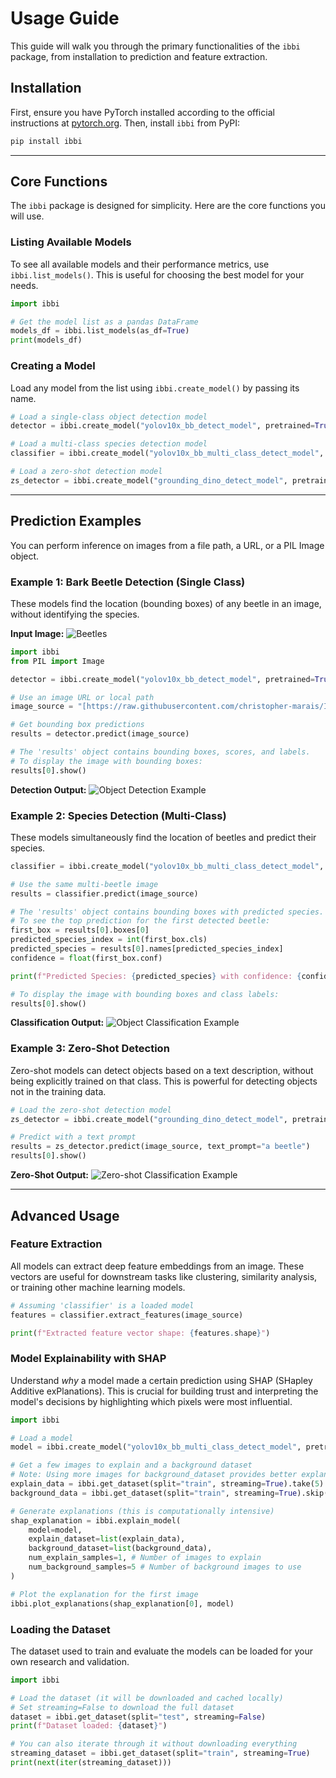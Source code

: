 # Usage Guide

This guide will walk you through the primary functionalities of the `ibbi` package, from installation to prediction and feature extraction.

## Installation

First, ensure you have PyTorch installed according to the official instructions at [pytorch.org](https://pytorch.org/get-started/locally/). Then, install `ibbi` from PyPI:

```bash
pip install ibbi
```

---

## Core Functions

The `ibbi` package is designed for simplicity. Here are the core functions you will use.

### Listing Available Models

To see all available models and their performance metrics, use `ibbi.list_models()`. This is useful for choosing the best model for your needs.

```python
import ibbi

# Get the model list as a pandas DataFrame
models_df = ibbi.list_models(as_df=True)
print(models_df)
```

### Creating a Model

Load any model from the list using `ibbi.create_model()` by passing its name.

```python
# Load a single-class object detection model
detector = ibbi.create_model("yolov10x_bb_detect_model", pretrained=True)

# Load a multi-class species detection model
classifier = ibbi.create_model("yolov10x_bb_multi_class_detect_model", pretrained=True)

# Load a zero-shot detection model
zs_detector = ibbi.create_model("grounding_dino_detect_model", pretrained=True)
```

---

## Prediction Examples

You can perform inference on images from a file path, a URL, or a PIL Image object.

### Example 1: Bark Beetle Detection (Single Class)

These models find the location (bounding boxes) of any beetle in an image, without identifying the species.

**Input Image:**
![Beetles](assets/images/beetles.png)

```python
import ibbi
from PIL import Image

detector = ibbi.create_model("yolov10x_bb_detect_model", pretrained=True)

# Use an image URL or local path
image_source = "[https://raw.githubusercontent.com/christopher-marais/IBBI/main/docs/assets/images/beetles.png](https://raw.githubusercontent.com/christopher-marais/IBBI/main/docs/assets/images/beetles.png)"

# Get bounding box predictions
results = detector.predict(image_source)

# The 'results' object contains bounding boxes, scores, and labels.
# To display the image with bounding boxes:
results[0].show()
```

**Detection Output:**
![Object Detection Example](assets/images/beetles_od.png)

### Example 2: Species Detection (Multi-Class)

These models simultaneously find the location of beetles and predict their species.

```python
classifier = ibbi.create_model("yolov10x_bb_multi_class_detect_model", pretrained=True)

# Use the same multi-beetle image
results = classifier.predict(image_source)

# The 'results' object contains bounding boxes with predicted species.
# To see the top prediction for the first detected beetle:
first_box = results[0].boxes[0]
predicted_species_index = int(first_box.cls)
predicted_species = results[0].names[predicted_species_index]
confidence = float(first_box.conf)

print(f"Predicted Species: {predicted_species} with confidence: {confidence:.2f}")

# To display the image with bounding boxes and class labels:
results[0].show()
```

**Classification Output:**
![Object Classification Example](assets/images/beetles_oc.png)

### Example 3: Zero-Shot Detection

Zero-shot models can detect objects based on a text description, without being explicitly trained on that class. This is powerful for detecting objects not in the training data.

```python
# Load the zero-shot detection model
zs_detector = ibbi.create_model("grounding_dino_detect_model", pretrained=True)

# Predict with a text prompt
results = zs_detector.predict(image_source, text_prompt="a beetle")
results[0].show()
```

**Zero-Shot Output:**
![Zero-shot Classification Example](assets/images/beetles_zs_oc.png)

---

## Advanced Usage

### Feature Extraction

All models can extract deep feature embeddings from an image. These vectors are useful for downstream tasks like clustering, similarity analysis, or training other machine learning models.

```python
# Assuming 'classifier' is a loaded model
features = classifier.extract_features(image_source)

print(f"Extracted feature vector shape: {features.shape}")
```

### Model Explainability with SHAP

Understand *why* a model made a certain prediction using SHAP (SHapley Additive exPlanations). This is crucial for building trust and interpreting the model's decisions by highlighting which pixels were most influential.

```python
import ibbi

# Load a model
model = ibbi.create_model("yolov10x_bb_multi_class_detect_model", pretrained=True)

# Get a few images to explain and a background dataset
# Note: Using more images for background_dataset provides better explanations
explain_data = ibbi.get_dataset(split="train", streaming=True).take(5)
background_data = ibbi.get_dataset(split="train", streaming=True).skip(5).take(10)

# Generate explanations (this is computationally intensive)
shap_explanation = ibbi.explain_model(
    model=model,
    explain_dataset=list(explain_data),
    background_dataset=list(background_data),
    num_explain_samples=1, # Number of images to explain
    num_background_samples=5 # Number of background images to use
)

# Plot the explanation for the first image
ibbi.plot_explanations(shap_explanation[0], model)
```

### Loading the Dataset

The dataset used to train and evaluate the models can be loaded for your own research and validation.

```python
import ibbi

# Load the dataset (it will be downloaded and cached locally)
# Set streaming=False to download the full dataset
dataset = ibbi.get_dataset(split="test", streaming=False)
print(f"Dataset loaded: {dataset}")

# You can also iterate through it without downloading everything
streaming_dataset = ibbi.get_dataset(split="train", streaming=True)
print(next(iter(streaming_dataset)))
